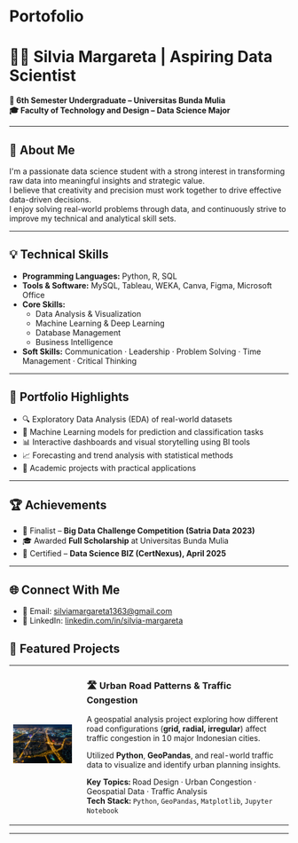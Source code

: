 # Portofolio

# 👩‍💻 Silvia Margareta | Aspiring Data Scientist

**📍 6th Semester Undergraduate – Universitas Bunda Mulia**  
**🎓 Faculty of Technology and Design – Data Science Major**  

---

## 🧾 About Me  
I'm a passionate data science student with a strong interest in transforming raw data into meaningful insights and strategic value.  
I believe that creativity and precision must work together to drive effective data-driven decisions.  
I enjoy solving real-world problems through data, and continuously strive to improve my technical and analytical skill sets.

---

## 💡 Technical Skills

- **Programming Languages:** Python, R, SQL  
- **Tools & Software:** MySQL, Tableau, WEKA, Canva, Figma, Microsoft Office  
- **Core Skills:**  
  - Data Analysis & Visualization  
  - Machine Learning & Deep Learning  
  - Database Management  
  - Business Intelligence  
- **Soft Skills:** Communication · Leadership · Problem Solving · Time Management · Critical Thinking

---

## 📁 Portfolio Highlights

- 🔍 Exploratory Data Analysis (EDA) of real-world datasets  
- 🤖 Machine Learning models for prediction and classification tasks  
- 📊 Interactive dashboards and visual storytelling using BI tools  
- 📈 Forecasting and trend analysis with statistical methods  
- 🧠 Academic projects with practical applications

---

## 🏆 Achievements

- 🎯 Finalist – **Big Data Challenge Competition (Satria Data 2023)**  
- 🎓 Awarded **Full Scholarship** at Universitas Bunda Mulia  
- 🥇 Certified – **Data Science BIZ (CertNexus), April 2025**

---

## 🌐 Connect With Me

- 📧 Email: [silviamargareta1363@gmail.com](mailto:silviamargareta1363@gmail.com)  
- 💼 LinkedIn: [linkedin.com/in/silvia-margareta](https://www.linkedin.com/in/silvia-margareta)


## 🚀 Featured Projects

<table>
  <tr>
    <td>
      <img src="https://github.com/slviamrgrta/Portofolio/blob/main/Diagnostic%20Article.jpg?raw=true" width="360" alt="Urban Traffic Cover"/>
    </td>
    <td style="vertical-align: top; padding-left: 20px;">
      <h3><a href="https://github.com/slviamrgrta/Diagnostic-Project" target="_blank" style="text-decoration: none;">🛣️ Urban Road Patterns & Traffic Congestion</a></h3>
      <p>
        A geospatial analysis project exploring how different road configurations 
        (<strong>grid, radial, irregular</strong>) affect traffic congestion in 10 major Indonesian cities.
      </p>
      <p>
        Utilized <strong>Python</strong>, <strong>GeoPandas</strong>, and real-world traffic data 
        to visualize and identify urban planning insights.
      </p>
      <p>
        <strong>Key Topics:</strong> Road Design · Urban Congestion · Geospatial Data · Traffic Analysis<br/>
        <strong>Tech Stack:</strong> <code>Python</code>, <code>GeoPandas</code>, <code>Matplotlib</code>, <code>Jupyter Notebook</code>
      </p>
    </td>
  </tr>
</table>



---



